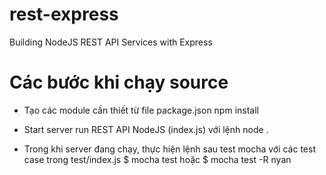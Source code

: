 # rest-express
Building NodeJS REST API Services with Express

# Các bước khi chạy source
- Tạo các module cần thiết từ file package.json
npm install

- Start server run REST API NodeJS (index.js) với lệnh
node .

- Trong khi server đang chạy, thực hiện lệnh sau test mocha với các test case trong test/index.js
$ mocha test
hoặc
$ mocha test -R nyan

